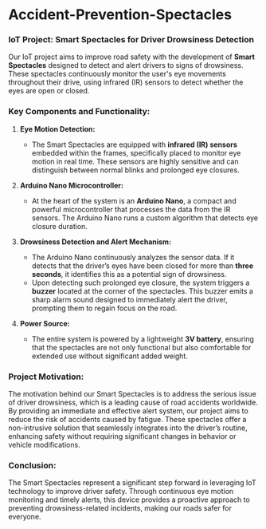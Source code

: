 # Accident-Prevention-Spectacles
### **IoT Project: Smart Spectacles for Driver Drowsiness Detection**

Our IoT project aims to improve road safety with the development of **Smart Spectacles** designed to detect and alert drivers to signs of drowsiness. These spectacles continuously monitor the user's eye movements throughout their drive, using infrared (IR) sensors to detect whether the eyes are open or closed.

### **Key Components and Functionality:**

1. **Eye Motion Detection:**
   - The Smart Spectacles are equipped with **infrared (IR) sensors** embedded within the frames, specifically placed to monitor eye motion in real time. These sensors are highly sensitive and can distinguish between normal blinks and prolonged eye closures.

2. **Arduino Nano Microcontroller:**
   - At the heart of the system is an **Arduino Nano**, a compact and powerful microcontroller that processes the data from the IR sensors. The Arduino Nano runs a custom algorithm that detects eye closure duration.

3. **Drowsiness Detection and Alert Mechanism:**
   - The Arduino Nano continuously analyzes the sensor data. If it detects that the driver’s eyes have been closed for more than **three seconds**, it identifies this as a potential sign of drowsiness.
   - Upon detecting such prolonged eye closure, the system triggers a **buzzer** located at the corner of the spectacles. This buzzer emits a sharp alarm sound designed to immediately alert the driver, prompting them to regain focus on the road.

4. **Power Source:**
   - The entire system is powered by a lightweight **3V battery**, ensuring that the spectacles are not only functional but also comfortable for extended use without significant added weight.

### **Project Motivation:**

The motivation behind our Smart Spectacles is to address the serious issue of driver drowsiness, which is a leading cause of road accidents worldwide. By providing an immediate and effective alert system, our project aims to reduce the risk of accidents caused by fatigue. These spectacles offer a non-intrusive solution that seamlessly integrates into the driver’s routine, enhancing safety without requiring significant changes in behavior or vehicle modifications.

### **Conclusion:**

The Smart Spectacles represent a significant step forward in leveraging IoT technology to improve driver safety. Through continuous eye motion monitoring and timely alerts, this device provides a proactive approach to preventing drowsiness-related incidents, making our roads safer for everyone.
